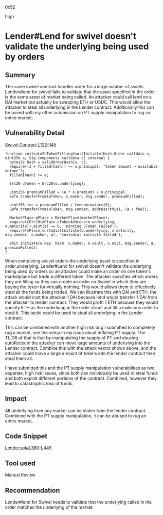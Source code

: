 0x52

high

# Lender#Lend for swivel doesn't validate the underlying being used by orders

## Summary

The same swivel contract handles order for a large number of assets. Lender#lend for swivel fails to validate that the asset specified in the order is the same asset of market being called. An attacker could call lend on a DAI market but actually be swapping ETH or USDC. This would allow the attacker to steal all underlying in the Lender contract. Additionally this can be paired with my other submission on PT supply manipulation to rug an entire market.   

## Vulnerability Detail

[Swivel Contract L122-145](https://etherscan.io/address/0x093e4D20D9b2c3c8f68E8a20262D8Fb8EBCE08FA#code#F5#L122)

    function initiateZcTokenFillingVaultInitiate(Hash.Order calldata o, uint256 a, Sig.Components calldata c) internal {
      bytes32 hash = validOrderHash(o, c);
      require((a + filled[hash]) <= o.principal, 'taker amount > available volume');
      filled[hash] += a;
  
      Erc20 uToken = Erc20(o.underlying);
  
      uint256 premiumFilled = (a * o.premium) / o.principal;
      Safe.transferFrom(uToken, o.maker, msg.sender, premiumFilled);
  
      uint256 fee = premiumFilled / feenominators[0];
      Safe.transferFrom(uToken, msg.sender, address(this), (a + fee));
  
      MarketPlace mPlace = MarketPlace(marketPlace);
      require(CErc20(mPlace.cTokenAddress(o.underlying, o.maturity)).mint(a) == 0, 'minting CToken Failed');
      require(mPlace.custodialInitiate(o.underlying, o.maturity, msg.sender, o.maker, a), 'custodial initiate failed');
  
      emit Initiate(o.key, hash, o.maker, o.vault, o.exit, msg.sender, a, premiumFilled);
    }

When completing swivel orders the underlying asset is specified in order.underlying. Lender#Lend for swivel doesn't validate the underlying being used by orders so an attacker could make an order on one token's marketplace but trade a different token. The attacker specifies which orders they are filling so they can create an order on Swivel in which they are buying the token for virtually nothing. This would allows them to effectively steal all the funds being traded. We can illustrate this with DAI and ETH, the attack would cost the attacker 1 DAI because lend would transfer 1 DAI from the attacker to lender contract. They would profit 1 ETH because they would specify ETH as the underlying in the order struct and fill a malicious order to steal it. This tactic could be used to steal all underlying in the Lender contract.

This can be combined with another high risk bug I submitted to completely rug a market, see the setup in my issue about inflating PT supply. The TL:DR of that is that by manipulating the supply of PT and abusing autoRedeem the attacker can move large amounts of underlying into the Lender contract. Combine this with the attack vector shown above, and the attacker could move a large amount of tokens into the lender contract then steal them all.

I have submitted this and the PT supply manipulation vulnerabilities as two separate, high risk issues, since both can individually be used to steal funds and both exploit different portions of the contract. Combined, however they lead to catastrophic loss of funds. 

## Impact

All underlying from any market can be stolen from the lender contract. Combined with the PT supply manipulation, it can be abused to rug an entire market.

## Code Snippet

[Lender.sol#L360-L449](https://github.com/sherlock-audit/2022-10-illuminate/blob/main/src/Lender.sol#L360-L449)

## Tool used

Manual Review

## Recommendation

Lender#lend for Swivel needs to validate that the underlying called in the order matches the underlying of the market. 